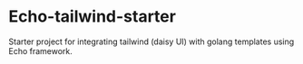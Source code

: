 # Echo-tailwind-starter

Starter project for integrating tailwind (daisy UI) with golang templates using Echo framework.

